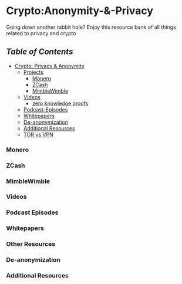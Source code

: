# Crypto:Anonymity-&-Privacy
Going down another rabbit hole? Enjoy this resource bank of all things related to privacy and crypto

## _Table of Contents_
-   [Crypto: Privacy & Anonymity](#Crypto:-Privacy-&-Anonymity)
    -   [Projects](#Projects)
        -   [Monero](#Monero)
        -   [ZCash](#ZCash)
        -   [MimbleWimble](#MimbleWimble)
    -   [Videos](#videos)
        -   [zero knowledge proofs](#zero-knowledge-proofs)
    -   [Podcast-Episodes](#podcast-episodes)
    -   [Whitepapers](#whitepapers)
    -   [De-anonymization](#de-anonymization)
    -   [Additional Resources](#additional-resources)
    -   [TOR vs VPN]()



### Monero

### ZCash

### MimbleWimble

### Videos

### Podcast Episodes

### Whitepapers

### Other Resources

### De-anonymization

### Additional Resources
